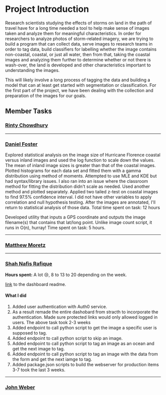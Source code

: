 # Project Introduction

Research scientists studying the effects of storms on land in the path of travel
have for a long time needed a tool to help make sense of images taken and
analyze them for meaningful characteristics. In order for researchers to analyze
photos of storm-related imagery, we are trying to build a program that can
collect data, serve images to research teams in order to tag data, build
classifiers for labelling whether the image contains non-coastal, coastal, or
just all water, then from that, taking the coastal images and analyzing them
further to determine whether or not there is wash-over, the land is developed
and other characteristics important to understanding the images.

This will likely involve a long process of tagging the data and building a model
that can at least get started with segmentation or classification. For the first
part of the project, we have been dealing with the collection and preparation of
the images for our goals.

## Member Tasks

### [**Rinty Chowdhury**](https://github.com/rintychy)  

<!-- Insert tasks here -->

---

### [**Daniel Foster**](https://github.com/dlfosterbot)  

Explored statistical analysis on the image size of Hurricane Florence coastal versus inland images and used the log function to scale down the values. The mean of inland image sizes is greater than that of the coastal images. Plotted histograms for each data set and fitted them with a gamma distribution using method of moments. Attempted to use MLE and KDE but had syntax/library issues. I also ran into an issue where the classroom method for fitting the distribution didn't scale as needed. Used another method and plotted separately. Applied two tailed z-test on coastal images to find 97.5% confidence interval. I did not have other variables to apply correlation and null hypothesis testing. After the images are annotated, I'll return to statistical analysis of those data. 
Total time spent on task: 12 hours

Developed utility that inputs a GPS coordinate and outputs the image filename(s) that contains that lat/long point. Unlike image count script, it runs in O(n), hurray! Time spent on task: 5 hours.

---  

### [**Matthew Moretz**](https://github.com/Matmorcat)  

<!-- Insert tasks here -->

---

### [**Shah Nafis Rafique**](https://github.com/ShahNafisRafique)  

**Hours spent:** A lot 😢, 8 to 13 to 20 depending on the week.

[link](https://post-storm-imagery.readthedocs.io/en/latest/dashboard/) to the dashboard readme.

#### What I did

1. Added user authentication with Auth0 service.
2. As a result remade the entire dashobard from stracth to incorporate the
   authentication. Made sure protected links would only allowed logged in users.
The above task took 2-3 weeks
3. Added endpoint to call python script to get the image a specific user is
   supposed to tag.
4. Added endpoint to call python script to skip an image.
5. Added endpoint to call python script to tag an image as an ocean and get the
   next image to tag.
6. Added endpoint to call python script to tag an image with the data from the
   form and get the next iamge to tag.
7. Added package.json scripts to build the webserver for production
items 3-7 took the last 3 weeks.

---

### [**John Weber**](https://github.com/JWeb56)  

<!-- Insert tasks here -->
